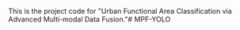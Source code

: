 This is the project code for "Urban Functional Area Classification via Advanced Multi-modal Data Fusion."# MPF-YOLO

